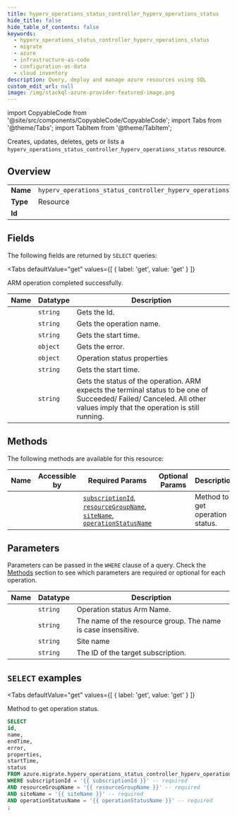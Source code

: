 ```yaml
--- 
title: hyperv_operations_status_controller_hyperv_operations_status
hide_title: false
hide_table_of_contents: false
keywords:
  - hyperv_operations_status_controller_hyperv_operations_status
  - migrate
  - azure
  - infrastructure-as-code
  - configuration-as-data
  - cloud inventory
description: Query, deploy and manage azure resources using SQL
custom_edit_url: null
image: /img/stackql-azure-provider-featured-image.png
---
```


import CopyableCode from '@site/src/components/CopyableCode/CopyableCode';
import Tabs from '@theme/Tabs';
import TabItem from '@theme/TabItem';

Creates, updates, deletes, gets or lists a <code>hyperv_operations_status_controller_hyperv_operations_status</code> resource.

## Overview
<table><tbody>
<tr><td><b>Name</b></td><td><code>hyperv_operations_status_controller_hyperv_operations_status</code></td></tr>
<tr><td><b>Type</b></td><td>Resource</td></tr>
<tr><td><b>Id</b></td><td><CopyableCode code="azure.migrate.hyperv_operations_status_controller_hyperv_operations_status" /></td></tr>
</tbody></table>

## Fields

The following fields are returned by `SELECT` queries:

<Tabs
    defaultValue="get"
    values={[
        { label: 'get', value: 'get' }
    ]}
>
<TabItem value="get">

ARM operation completed successfully.

<table>
<thead>
    <tr>
    <th>Name</th>
    <th>Datatype</th>
    <th>Description</th>
    </tr>
</thead>
<tbody>
<tr>
    <td><CopyableCode code="id" /></td>
    <td><code>string</code></td>
    <td>Gets the Id.</td>
</tr>
<tr>
    <td><CopyableCode code="name" /></td>
    <td><code>string</code></td>
    <td>Gets the operation name.</td>
</tr>
<tr>
    <td><CopyableCode code="endTime" /></td>
    <td><code>string</code></td>
    <td>Gets the start time.</td>
</tr>
<tr>
    <td><CopyableCode code="error" /></td>
    <td><code>object</code></td>
    <td>Gets the error.</td>
</tr>
<tr>
    <td><CopyableCode code="properties" /></td>
    <td><code>object</code></td>
    <td>Operation status properties</td>
</tr>
<tr>
    <td><CopyableCode code="startTime" /></td>
    <td><code>string</code></td>
    <td>Gets the start time.</td>
</tr>
<tr>
    <td><CopyableCode code="status" /></td>
    <td><code>string</code></td>
    <td>Gets the status of the operation. ARM expects the terminal status to be one of             Succeeded/ Failed/ Canceled. All other values imply that the operation is still running.</td>
</tr>
</tbody>
</table>
</TabItem>
</Tabs>

## Methods

The following methods are available for this resource:

<table>
<thead>
    <tr>
    <th>Name</th>
    <th>Accessible by</th>
    <th>Required Params</th>
    <th>Optional Params</th>
    <th>Description</th>
    </tr>
</thead>
<tbody>
<tr>
    <td><a href="#get"><CopyableCode code="get" /></a></td>
    <td><CopyableCode code="select" /></td>
    <td><a href="#parameter-subscriptionId"><code>subscriptionId</code></a>, <a href="#parameter-resourceGroupName"><code>resourceGroupName</code></a>, <a href="#parameter-siteName"><code>siteName</code></a>, <a href="#parameter-operationStatusName"><code>operationStatusName</code></a></td>
    <td></td>
    <td>Method to get operation status.</td>
</tr>
</tbody>
</table>

## Parameters

Parameters can be passed in the `WHERE` clause of a query. Check the [Methods](#methods) section to see which parameters are required or optional for each operation.

<table>
<thead>
    <tr>
    <th>Name</th>
    <th>Datatype</th>
    <th>Description</th>
    </tr>
</thead>
<tbody>
<tr id="parameter-operationStatusName">
    <td><CopyableCode code="operationStatusName" /></td>
    <td><code>string</code></td>
    <td>Operation status  Arm Name.</td>
</tr>
<tr id="parameter-resourceGroupName">
    <td><CopyableCode code="resourceGroupName" /></td>
    <td><code>string</code></td>
    <td>The name of the resource group. The name is case insensitive.</td>
</tr>
<tr id="parameter-siteName">
    <td><CopyableCode code="siteName" /></td>
    <td><code>string</code></td>
    <td>Site name</td>
</tr>
<tr id="parameter-subscriptionId">
    <td><CopyableCode code="subscriptionId" /></td>
    <td><code>string</code></td>
    <td>The ID of the target subscription.</td>
</tr>
</tbody>
</table>

## `SELECT` examples

<Tabs
    defaultValue="get"
    values={[
        { label: 'get', value: 'get' }
    ]}
>
<TabItem value="get">

Method to get operation status.

```sql
SELECT
id,
name,
endTime,
error,
properties,
startTime,
status
FROM azure.migrate.hyperv_operations_status_controller_hyperv_operations_status
WHERE subscriptionId = '{{ subscriptionId }}' -- required
AND resourceGroupName = '{{ resourceGroupName }}' -- required
AND siteName = '{{ siteName }}' -- required
AND operationStatusName = '{{ operationStatusName }}' -- required
;
```
</TabItem>
</Tabs>

